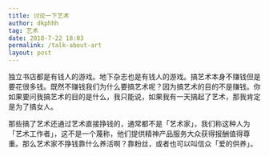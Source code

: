 ```yaml
---
title: 讨论一下艺术
author: dkphhh
tag: 艺术
date: 2018-7-22 18:03
permalink: /talk-about-art
layout: post
---
```

独立书店都是有钱人的游戏。地下杂志也是有钱人的游戏。搞艺术本身不赚钱但是要花很多钱。既然不赚钱我们为什么要搞艺术呢？因为搞艺术的目的不是赚钱。你如果要问我搞艺术的目的是什么，我只能说，如果我有一天搞起了艺术，那我肯定是为了搞女人。

那些搞了艺术还通过艺术直接挣钱的，通常都不是「艺术家」，我们称这种人为「艺术工作者」，这不是一个蔑称，他们提供精神产品服务大众获得报酬值得尊重。那么艺术家不挣钱靠什么养活啊？靠粉丝，或者也可以叫信众「爱的供养」。  